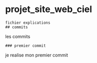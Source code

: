 # projet_site_web_ciel
```
fichier explications
## commits
```
les commits
```
### premier commit
```
je realise mon premier commit
```